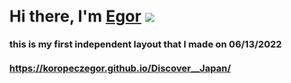 # Hi there, I'm [Egor](https://github.com/KoropeczEgor) ![](https://github.com/blackcater/blackcater/raw/main/images/Hi.gif)

### this is my first independent layout that I made on 06/13/2022

### https://koropeczegor.github.io/Discover__Japan/
